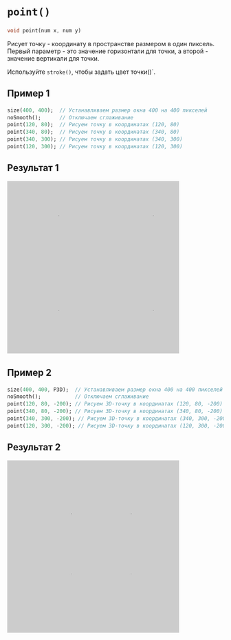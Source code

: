 # `point()`

```dart
void point(num x, num y)
```

Рисует точку - координату в пространстве размером в один пиксель.
Первый параметр - это значение горизонтали для точки, а второй - значение вертикали для точки.

Используйте `stroke()`, чтобы задать цвет точки()`.

## Пример 1

```dart
size(400, 400);  // Устанавливаем размер окна 400 на 400 пикселей
noSmooth();      // Отключаем сглаживание
point(120, 80);  // Рисуем точку в координатах (120, 80)
point(340, 80);  // Рисуем точку в координатах (340, 80)
point(340, 300); // Рисуем точку в координатах (340, 300)
point(120, 300); // Рисуем точку в координатах (120, 300)
```

## Результат 1

<img src="/_images/point_1.png" width="400" height="400" />

## Пример 2

```dart
size(400, 400, P3D);  // Устанавливаем размер окна 400 на 400 пикселей с 3D-режимом
noSmooth();           // Отключаем сглаживание
point(120, 80, -200); // Рисуем 3D-точку в координатах (120, 80, -200)
point(340, 80, -200); // Рисуем 3D-точку в координатах (340, 80, -200)
point(340, 300, -200); // Рисуем 3D-точку в координатах (340, 300, -200)
point(120, 300, -200); // Рисуем 3D-точку в координатах (120, 300, -200)
```

## Результат 2

<img src="/_images/point_2.png" width="400" height="400" />
